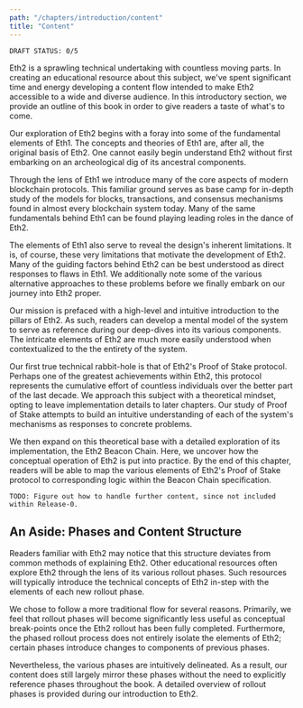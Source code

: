 ```yaml
---
path: "/chapters/introduction/content"
title: "Content"
---
```


```text
DRAFT STATUS: 0/5
```

Eth2 is a sprawling technical undertaking with countless moving parts. In creating an educational resource about this subject, we've spent significant time and energy developing a content flow intended to make Eth2 accessible to a wide and diverse audience. In this introductory section, we provide an outline of this book in order to give readers a taste of what's to come.

Our exploration of Eth2 begins with a foray into some of the fundamental elements of Eth1. The concepts and theories of Eth1 are, after all, the original basis of Eth2. One cannot easily begin understand Eth2 without first embarking on an archeological dig of its ancestral components. 

Through the lens of Eth1 we introduce many of the core aspects of modern blockchain protocols. This familiar ground serves as base camp for in-depth study of the models for blocks, transactions, and consensus mechanisms found in almost every blockchain system today. Many of the same fundamentals behind Eth1 can be found playing leading roles in the dance of Eth2.

The elements of Eth1 also serve to reveal the design's inherent limitations. It is, of course, these very limitations that motivate the development of Eth2. Many of the guiding factors behind Eth2 can be best understood as direct responses to flaws in Eth1. We additionally note some of the various alternative approaches to these problems before we finally embark on our journey into Eth2 proper.

Our mission is prefaced with a high-level and intuitive introduction to the pillars of Eth2. As such, readers can develop a mental model of the system to serve as reference during our deep-dives into its various components. The intricate elements of Eth2 are much more easily understood when contextualized to the the entirety of the system.

Our first true technical rabbit-hole is that of Eth2's Proof of Stake protocol. Perhaps one of the greatest achievements within Eth2, this protocol represents the cumulative effort of countless individuals over the better part of the last decade. We approach this subject with a theoretical mindset, opting to leave implementation details to later chapters. Our study of Proof of Stake attempts to build an intuitive understanding of each of the system's mechanisms as responses to concrete problems.

We then expand on this theoretical base with a detailed exploration of its implementation, the Eth2 Beacon Chain. Here, we uncover how the conceptual operation of Eth2 is put into practice. By the end of this chapter, readers will be able to map the various elements of Eth2's Proof of Stake protocol to corresponding logic within the Beacon Chain specification.

```text
TODO: Figure out how to handle further content, since not included within Release-0.
```

## An Aside: Phases and Content Structure
Readers familiar with Eth2 may notice that this structure deviates from common methods of explaining Eth2. Other educational resources often explore Eth2 through the lens of its various rollout phases. Such resources will typically introduce the technical concepts of Eth2 in-step with the elements of each new rollout phase.

We chose to follow a more traditional flow for several reasons. Primarily, we feel that rollout phases will become significantly less useful as conceptual break-points once the Eth2 rollout has been fully completed. Furthermore, the phased rollout process does not entirely isolate the elements of Eth2; certain phases introduce changes to components of previous phases.

Nevertheless, the various phases are intuitively delineated. As a result, our content does still largely mirror these phases without the need to explicitly reference phases throughout the book. A detailed overview of rollout phases is provided during our introduction to Eth2.